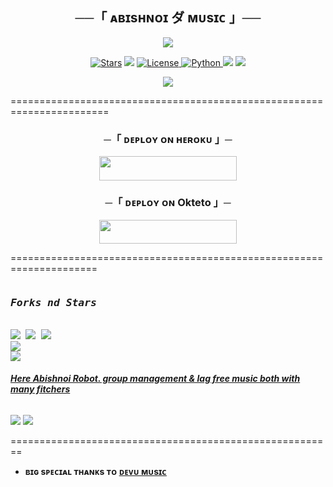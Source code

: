 

<h2 align="center">
    ──「 ᴀʙɪsʜɴᴏɪ ダ ᴍᴜsɪᴄ 」──
</h2>

<p align="center">
  <img src="https://telegra.ph/file/56d1760224589ee370186.jpg">
</p>

<p align="center">
<a href="https://github.com/KingAbishnoi/Ak/stargazers"><img src="https://img.shields.io/github/stars/KingAbishnoi/Ak?color=black&logo=github&logoColor=black&style=for-the-badge" alt="Stars" /></a>
<a href="https://github.com/KingAbishnoi/Ak/network/members"> <img src="https://img.shields.io/github/forks/KingAbishnoi/Ak?color=black&logo=github&logoColor=black&style=for-the-badge" /></a>
<a href="https://github.com/KingAbishnoi/Ak/blob/master/LICENSE"> <img src="https://img.shields.io/badge/License-MIT-blueviolet?style=for-the-badge" alt="License" /> </a>
<a href="https://www.python.org/"> <img src="https://img.shields.io/badge/Written%20in-Python-orange?style=for-the-badge&logo=python" alt="Python" /> </a>
<a href="https://pypi.org/project/Pyrogram/"> <img src="https://img.shields.io/pypi/v/pyrogram?color=yellow&label=pyrogram&logo=python&logoColor=green&style=for-the-badge" /></a>
<a href="https://github.com/KingAbishnoi/Ak/commits/KingAbishnoi"> <img src="https://img.shields.io/github/last-commit/KingAbishnoi/Ak?color=blue&logo=github&logoColor=green&style=for-the-badge" /></a>
</p>

<p align="center">
  <img src="https://telegra.ph/file/a25fdb49f939129bde8a7.jpg">
</p>



=======================================================================


<h3 align="center">
    ─「 ᴅᴇᴩʟᴏʏ ᴏɴ ʜᴇʀᴏᴋᴜ 」─
</h3>

<p align="center"><a href="https://dashboard.heroku.com/new?template=https://github.com/KingAbishnoi/Ak"> <img src="https://img.shields.io/badge/Deploy%20On%20Heroku-black?style=for-the-badge&logo=heroku" width="220" height="38.45"/></a></p>


<h3 align="center">
    ─「 ᴅᴇᴩʟᴏʏ ᴏɴ Okteto 」─
</h3>

<p align="center"><a href="https://cloud.okteto.com/deploy?repository=https://github.com/KingAbishnoi/Ak"><img src="https://img.shields.io/badge/Deploy_To_Okteto%20%20-black?style=for-the-badge&logo=Okteto" width="220" height="38.45"/></a></p>




=====================================================================


<p align="center">
<pre>
<h3><b><i>Forks nd Stars</i></b></h3>
<img src="https://img.shields.io/github/license/KingAbishnoi/Ak.svg"> <img src="https://img.shields.io/github/forks/KingAbishnoi/Ak.svg"> <img src="https://img.shields.io/github/stars/KingAbishnoi/Ak.svg">
<a href="https://github.com/KingAbishnoi/Ak"><img src="https://github-readme-stats.vercel.app/api/pin/?username=KingAbishnoi&repo=Ak&theme=radical"></a>
<a href="https://github.com/KingAbishnoi/Ak/fork"><img src="https://img.shields.io/badge/Fork%20AK%20Music-black?style=for-the-badge&logo=github"></a>
</pre></p>


<h6><b><i><u>Here Abishnoi Robot. group management & lag free music both with many fitchers </u></i></b></h6>
<p><a href='https://t.me/Abishnoi_ro_bot'><img src="https://img.shields.io/badge/Abishnoi_Robot-black?style=for-the-badge&logo=telegram&logoColor=black"></a>
<a href="https://t.me/Abishnoi_bots"><img src="https://img.shields.io/badge/Developer%20%20-black?style=for-the-badge&logo=telegram"></a></p>

========================================================

- <b> ʙɪɢ sᴩᴇᴄɪᴀʟ ᴛʜᴀɴᴋs ᴛᴏ [ᴅᴇᴠᴜ ᴍᴜsɪᴄ](https://github.com/ItsmeHyper13/DevuMusic)  
